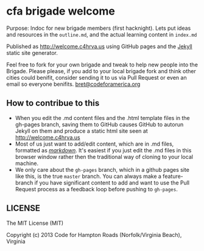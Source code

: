# cfa brigade welcome

Purpose: Indoc for new brigade members (first hacknight). Lets put ideas and resources in the `outline.md`, and the actual learning content in `index.md`

Published as http://welcome.c4hrva.us using GitHub pages and the [Jekyll](http://jekyllrb.com/) static site generator.

Feel free to fork for your own brigade and tweak to help new people into the Brigade. Please please, if you add to your local brigade fork and think other cities could benifit, consider sending it to us via Pull Request or even an email so everyone benifits. bret@codeforamerica.org

## How to contribue to this

 * When you edit the .md content files and the .html template files in the gh-pages branch, saving them to GitHub causes GitHub to autorun Jekyll on them and produce a static html site seen at http://welcome.c4hrva.us
 * Most of us just want to add/edit content, which are in .md files, formatted as *[markdown](https://help.github.com/articles/github-flavored-markdown)*. It's easiest if you just edit the .md files in this browser window rather then the traditional way of cloning to your local machine.
 * We only care about the `gh-pages` branch, which in a github pages site like this, is the true `master` branch. You can always make a feature-branch if you have significant content to add and want to use the Pull Request process as a feedback loop before pushing to `gh-pages`.

## LICENSE

The MIT License (MIT)

Copyright (c) 2013 Code for Hampton Roads (Norfolk/Virginia Beach), Virginia
